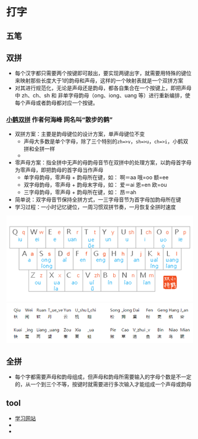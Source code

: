 # 打字

## 五笔

## 双拼

* 每个汉字都只需要两个按键即可敲出，要实现两键出字，就需要用特殊的键位来映射那些长度大于1的韵母和声母，这样的一个映射表就是一个双拼方案
* 对其进行规范化，无论是声母还是韵母，都各自集合在一个按键上，即把声母中 zh、ch、sh 和 非单字母韵母（ong、iong、uang 等）进行重新编排，使每个声母或者韵母都对应一个按键。

### [小鹤双拼](https://flypy.com/pin.html) 作者何海峰 网名叫“散步的鹤”

* 双拼方案：主要是韵母键位的设计方案，单声母键位不变
	* 声母大多数是单个字母，除了三个特别的`zh=>v`，`sh=>u`，`ch=>i`，小鹤双拼和全拼一样
	* 
* 零声母方案：指全拼中无声的母韵母音节在双拼中的处理方案，以韵母首字母为零声母，即把韵母的首字母当作声母
	-   单字母韵母，零声母 + 韵母所在键，如： 啊＝aa 哦=oo 额=ee
	-   双字母韵母，零声母 + 韵母末字母，如： 爱＝ai 恩=en 欧=ou
	-   三字母韵母，零声母 + 韵母所在键，如： 昂＝ah
* 简单说：双字母音节保持全拼方式，一三字母音节为首字母加韵母所在键
* 学习过程：一小时记忆键位，一周习惯双拼节奏，一月恢复全拼时速度


![双拼](../_static/shuanpin.png)
![双拼口诀](../_static/shuanpin_keys.png)

## 全拼

* 每个字都需要声母和韵母组成，但声母和韵母所需要输入的字母个数是不一定的，从一个到三个不等，按键时就需要进行多次输入才能组成一个声母或韵母

## tool

* [学习网站](https://api.ihint.me/shuang/)
* [](https://dazi.91xjr.com/typing/train/shuang.html)
* [](https://www.wubidz.cn/)